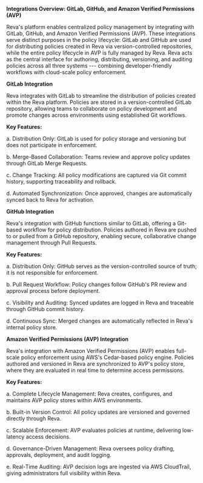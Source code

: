 **Integrations Overview: GitLab, GitHub, and Amazon Verified Permissions
(AVP)**

Reva's platform enables centralized policy management by integrating
with GitLab, GitHub, and Amazon Verified Permissions (AVP). These
integrations serve distinct purposes in the policy lifecycle: GitLab and
GitHub are used for distributing policies created in Reva via
version-controlled repositories, while the entire policy lifecycle in
AVP is fully managed by Reva. Reva acts as the central interface for
authoring, distributing, versioning, and auditing policies across all
three systems --- combining developer-friendly workflows with
cloud-scale policy enforcement.

**GitLab Integration**

Reva integrates with GitLab to streamline the distribution of policies
created within the Reva platform. Policies are stored in a
version-controlled GitLab repository, allowing teams to collaborate on
policy development and promote changes across environments using
established Git workflows.

**Key Features:**

a.  Distribution Only: GitLab is used for policy storage and versioning
    but does not participate in enforcement.

b.  Merge-Based Collaboration: Teams review and approve policy updates
    through GitLab Merge Requests.

c.  Change Tracking: All policy modifications are captured via Git
    commit history, supporting traceability and rollback.

d.  Automated Synchronization: Once approved, changes are automatically
    synced back to Reva for activation.

**GitHub Integration**

Reva's integration with GitHub functions similar to GitLab, offering a
Git-based workflow for policy distribution. Policies authored in Reva
are pushed to or pulled from a GitHub repository, enabling secure,
collaborative change management through Pull Requests.

**Key Features:**

a.  Distribution Only: GitHub serves as the version-controlled source of
    truth; it is not responsible for enforcement.

b.  Pull Request Workflow: Policy changes follow GitHub's PR review and
    approval process before deployment.

c.  Visibility and Auditing: Synced updates are logged in Reva and
    traceable through GitHub commit history.

d.  Continuous Sync: Merged changes are automatically reflected in
    Reva's internal policy store.

**Amazon Verified Permissions (AVP) Integration**

Reva's integration with Amazon Verified Permissions (AVP) enables
full-scale policy enforcement using AWS's Cedar-based policy engine.
Policies authored and versioned in Reva are synchronized to AVP's policy
store, where they are evaluated in real time to determine access
permissions.

**Key Features:**

a.  Complete Lifecycle Management: Reva creates, configures, and
    maintains AVP policy stores within AWS environments.

b.  Built-in Version Control: All policy updates are versioned and
    governed directly through Reva.

c.  Scalable Enforcement: AVP evaluates policies at runtime, delivering
    low-latency access decisions.

d.  Governance-Driven Management: Reva oversees policy drafting,
    approvals, deployment, and audit logging.

e.  Real-Time Auditing: AVP decision logs are ingested via AWS
    CloudTrail, giving administrators full visibility within Reva.
